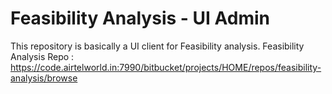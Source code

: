 # Feasibility Analysis - UI Admin

This repository is basically a UI client for Feasibility analysis.
Feasibility Analysis Repo : https://code.airtelworld.in:7990/bitbucket/projects/HOME/repos/feasibility-analysis/browse
